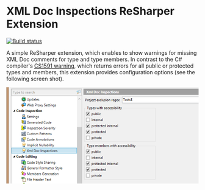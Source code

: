 # XML Doc Inspections ReSharper Extension

[![Build status](https://ci.appveyor.com/api/projects/status/6n2wy4xt1ctq36wq/branch/master?svg=true)](https://ci.appveyor.com/project/ulrichb/xmldocinspections/branch/master)

A simple ReSharper extension, which enables to show warnings for missing XML Doc comments for type and type members. In contrast to the C# compiler's [CS1591 warning](https://msdn.microsoft.com/en-us/library/zk18c1w9.aspx), which returns errors for all public or protected types and members, this extension provides configuration options (see the following screen shot).

![](https://github.com/ulrichb/XmlDocInspections/blob/master/Docs/OptionsPage.png)

